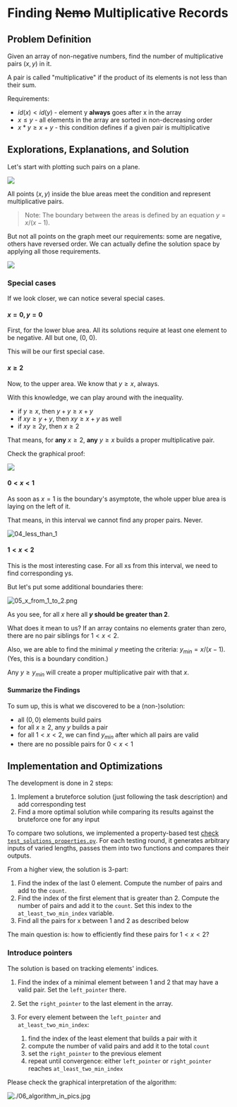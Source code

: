 # Finding ~~Nemo~~ Multiplicative Records

## Problem Definition

Given an array of non-negative numbers, find the number of multiplicative pairs $(x, y)$ in it.

A pair is called "multiplicative" if the product of its elements is not less than their sum.

Requirements:

- $id(x) < id(y)$ - element y **always** goes after x in the array
- $x \leq y$ - all elements in the array are sorted in non-decreasing order
- $x * y \geq x + y$ - this condition defines if a given pair is multiplicative

## Explorations, Explanations, and Solution

Let's start with plotting such pairs on a plane.

![](./01_graphical_representation.png)

All points $(x, y)$ inside the blue areas meet the condition and
represent multiplicative pairs.

> Note: The boundary between the areas is defined by an equation $y = x / (x - 1)$.

But not all points on the graph meet our requirements:
some are negative, others have reversed order.
We can actually define the solution space by applying all those requirements.

![](./02_solution_space.png)

### Special cases

If we look closer, we can notice several special cases.

#### $x = 0, y = 0$

First, for the lower blue area.
All its solutions require at least one element to be negative.
All but one, (0, 0).

This will be our first special case.

#### $x \geq 2$

Now, to the upper area. We know that $y \geq x$, always.

With this knowledge, we can play around with the inequality.

- if $y \geq x$, then $y + y \geq x + y$
- if $xy \geq y + y$, then $xy \geq x + y$ as well
- if $xy \geq 2y$, then $x \geq 2$

That means, for **any** $x \geq 2$, **any** $y \geq x$ builds a proper multiplicative pair.

Check the graphical proof:

![](./03_x_gte_2.png)

#### $0 < x < 1$

As soon as $x = 1$ is the boundary's asymptote,
the whole upper blue area is laying on the left of it.

That means, in this interval we cannot find any proper pairs. Never.

![04_less_than_1](04_less_than_1.png)

#### $1 < x < 2$

This is the most interesting case. For all xs from this interval, we need to find
corresponding ys.

But let's put some additional boundaries there:

![05_x_from_1_to_2.png](05_x_from_1_to_2.png)

As you see, for all $x$ here all **$y$ should be greater than 2**.

What does it mean to us? If an array contains no elements grater than zero,
there are no pair siblings for $1 < x < 2$.

Also, we are able to find the minimal $y$ meeting the criteria: $y_{min} = x / (x - 1)$.
(Yes, this is a boundary condition.)

Any $y \geq y_{min}$ will create a proper multiplicative pair with that $x$.

#### Summarize the Findings

To sum up, this is what we discovered to be a (non-)solution:

- all $(0, 0)$ elements build pairs
- for all $x \geq 2$, any $y$ builds a pair
- for all $1 < x < 2$, we can find $y_{min}$ after which all pairs are valid
- there are no possible pairs for $0 < x < 1$

## Implementation and Optimizations

The development is done in 2 steps:

1. Implement a bruteforce solution (just following the task description)
   and add corresponding test
2. Find a more optimal solution while comparing its results against the bruteforce one
   for any input

To compare two solutions, we implemented a property-based test
[check `test_solutions_properties.py`](../test_solutions_properties.py).
For each testing round, it generates arbitrary inputs of varied lengths,
passes them into two functions and compares their outputs.

From a higher view, the solution is 3-part:

1. Find the index of the last 0 element. Compute the number of pairs and add to the `count`.
2. Find the index of the first element that is greater than 2. 
Compute the number of pairs and add it to the `count`. 
Set this index to the `at_least_two_min_index` variable. 
3. Find all the pairs for x between 1 and 2 as described below

The main question is: how to efficiently find these pairs for $1 < x < 2$?

### Introduce pointers

The solution is based on tracking elements' indices. 

1. Find the index of a minimal element between 1 and 2 that may have a valid pair.
Set the `left_pointer` there.

2. Set the `right_pointer` to the last element in the array.

3. For every element between the `left_pointer` and `at_least_two_min_index`:
   1. find the index of the least element that builds a pair with it 
   2. compute the number of valid pairs and add it to the total `count`
   3. set the `right_pointer` to the previous element
   4. repeat until convergence: either `left_pointer` or `right_pointer`
      reaches `at_least_two_min_index`

Please check the graphical interpretation of the algorithm:

![./06_algorithm_in_pics.jpg](./06_algorithm_in_pics.jpg)

